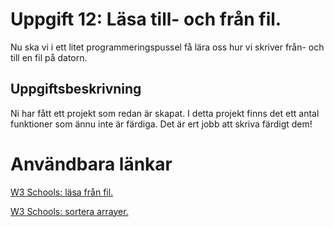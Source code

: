 # Uppgift 12: Läsa till- och från fil.

Nu ska vi i ett litet programmeringspussel få lära oss hur vi skriver från- och till en fil på datorn.

## Uppgiftsbeskrivning
Ni har fått ett projekt som redan är skapat. I detta projekt finns det ett antal funktioner som ännu inte är färdiga. Det är ert jobb att skriva färdigt dem!

# Användbara länkar
[W3 Schools: läsa från fil.](https://www.w3schools.com/cs/cs_files.php?authuser=2)

[W3 Schools: sortera arrayer.](https://www.w3schools.com/cs/cs_arrays_sort.php?authuser=2)